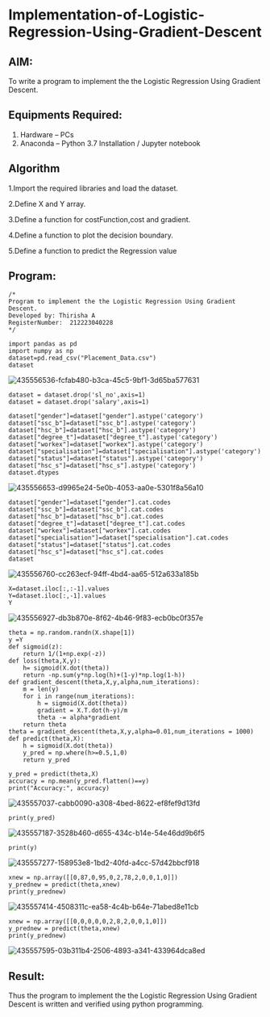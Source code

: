 # Implementation-of-Logistic-Regression-Using-Gradient-Descent

## AIM:
To write a program to implement the the Logistic Regression Using Gradient Descent.

## Equipments Required:
1. Hardware – PCs
2. Anaconda – Python 3.7 Installation / Jupyter notebook

## Algorithm
1.Import the required libraries and load the dataset.

2.Define X and Y array.

3.Define a function for costFunction,cost and gradient.

4.Define a function to plot the decision boundary.

5.Define a function to predict the Regression value

## Program:
```
/*
Program to implement the the Logistic Regression Using Gradient Descent.
Developed by: Thirisha A
RegisterNumber:  212223040228
*/
```
```
import pandas as pd
import numpy as np
dataset=pd.read_csv("Placement_Data.csv")
dataset
```
![435556536-fcfab480-b3ca-45c5-9bf1-3d65ba577631](https://github.com/user-attachments/assets/2e6e5881-139d-40fb-ba4a-ce1b0ecc12ac)

```
dataset = dataset.drop('sl_no',axis=1)
dataset = dataset.drop('salary',axis=1)

dataset["gender"]=dataset["gender"].astype('category')
dataset["ssc_b"]=dataset["ssc_b"].astype('category')
dataset["hsc_b"]=dataset["hsc_b"].astype('category')
dataset["degree_t"]=dataset["degree_t"].astype('category')
dataset["workex"]=dataset["workex"].astype('category')
dataset["specialisation"]=dataset["specialisation"].astype('category')
dataset["status"]=dataset["status"].astype('category')
dataset["hsc_s"]=dataset["hsc_s"].astype('category')
dataset.dtypes
```
![435556653-d9965e24-5e0b-4053-aa0e-5301f8a56a10](https://github.com/user-attachments/assets/9bd12016-db80-49c3-9fad-67839042769e)

```
dataset["gender"]=dataset["gender"].cat.codes
dataset["ssc_b"]=dataset["ssc_b"].cat.codes
dataset["hsc_b"]=dataset["hsc_b"].cat.codes
dataset["degree_t"]=dataset["degree_t"].cat.codes
dataset["workex"]=dataset["workex"].cat.codes
dataset["specialisation"]=dataset["specialisation"].cat.codes
dataset["status"]=dataset["status"].cat.codes
dataset["hsc_s"]=dataset["hsc_s"].cat.codes
dataset
```
![435556760-cc263ecf-94ff-4bd4-aa65-512a633a185b](https://github.com/user-attachments/assets/1eae5491-f08b-4290-b08a-a33d79a35116)

```
X=dataset.iloc[:,:-1].values
Y=dataset.iloc[:,-1].values
Y
```
![435556927-db3b870e-8f62-4b46-9f83-ecb0bc0f357e](https://github.com/user-attachments/assets/47c65061-da95-4595-9368-13c643ceda4d)

```
theta = np.random.randn(X.shape[1])
y =Y
def sigmoid(z):
    return 1/(1+np.exp(-z))
def loss(theta,X,y):
    h= sigmoid(X.dot(theta))
    return -np.sum(y*np.log(h)+(1-y)*np.log(1-h))
def gradient_descent(theta,X,y,alpha,num_iterations):
    m = len(y)
    for i in range(num_iterations):
        h = sigmoid(X.dot(theta))
        gradient = X.T.dot(h-y)/m
        theta -= alpha*gradient
    return theta
theta = gradient_descent(theta,X,y,alpha=0.01,num_iterations = 1000)
def predict(theta,X):
    h = sigmoid(X.dot(theta))
    y_pred = np.where(h>=0.5,1,0)
    return y_pred

y_pred = predict(theta,X)
accuracy = np.mean(y_pred.flatten()==y)
print("Accuracy:", accuracy)
```
![435557037-cabb0090-a308-4bed-8622-ef8fef9d13fd](https://github.com/user-attachments/assets/9db05a46-9d7b-4e14-aff4-3e8d25237e02)

```
print(y_pred)
```
![435557187-3528b460-d655-434c-b14e-54e46dd9b6f5](https://github.com/user-attachments/assets/18d88877-541f-4cea-bfaf-af424746998d)
```
print(y)
```
![435557277-158953e8-1bd2-40fd-a4cc-57d42bbcf918](https://github.com/user-attachments/assets/59c4227d-72f3-42fa-9bfd-2efa566717b5)
```
xnew = np.array([[0,87,0,95,0,2,78,2,0,0,1,0]])
y_prednew = predict(theta,xnew)
print(y_prednew)
```
![435557414-4508311c-ea58-4c4b-b64e-71abed8e11cb](https://github.com/user-attachments/assets/a3e0e22c-8e4d-4aad-ba22-1eb0ac4f6606)
```
xnew = np.array([[0,0,0,0,0,2,8,2,0,0,1,0]])
y_prednew = predict(theta,xnew)
print(y_prednew)
```
![435557595-03b311b4-2506-4893-a341-433964dca8ed](https://github.com/user-attachments/assets/7333e2f3-93ce-4761-83b0-268411427528)


## Result:
Thus the program to implement the the Logistic Regression Using Gradient Descent is written and verified using python programming.

